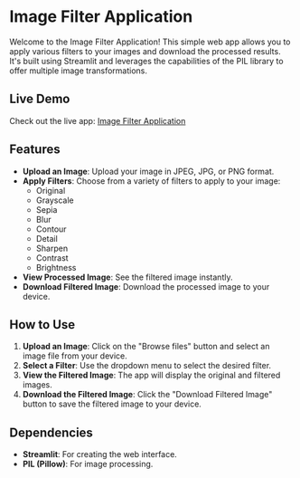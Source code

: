 # Image Filter Application

Welcome to the Image Filter Application! This simple web app allows you to apply various filters to your images and download the processed results. It's built using Streamlit and leverages the capabilities of the PIL library to offer multiple image transformations.

## Live Demo

Check out the live app: [Image Filter Application](https://imagefilterapplication.streamlit.app/)

## Features

- **Upload an Image**: Upload your image in JPEG, JPG, or PNG format.
- **Apply Filters**: Choose from a variety of filters to apply to your image:
  - Original
  - Grayscale
  - Sepia
  - Blur
  - Contour
  - Detail
  - Sharpen
  - Contrast
  - Brightness
- **View Processed Image**: See the filtered image instantly.
- **Download Filtered Image**: Download the processed image to your device.

## How to Use

1. **Upload an Image**: Click on the "Browse files" button and select an image file from your device.
2. **Select a Filter**: Use the dropdown menu to select the desired filter.
3. **View the Filtered Image**: The app will display the original and filtered images.
4. **Download the Filtered Image**: Click the "Download Filtered Image" button to save the filtered image to your device.


## Dependencies

- **Streamlit**: For creating the web interface.
- **PIL (Pillow)**: For image processing.
